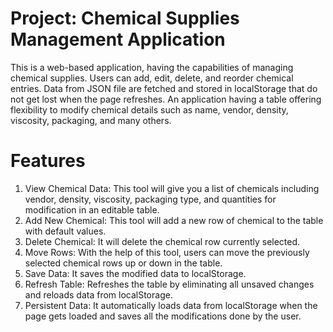 # Project: Chemical Supplies Management Application
This is a web-based application, having the capabilities of managing chemical supplies. Users can add, edit, delete, and reorder chemical entries. Data from JSON file are fetched and stored in localStorage that do not get lost when the page refreshes. An application having a table offering flexibility to modify chemical details such as name, vendor, density, viscosity, packaging, and many others.
 
# Features
1. View Chemical Data: This tool will give you a list of chemicals including vendor, density, viscosity, packaging type, and quantities for modification in an editable table.
2. Add New Chemical: This tool will add a new row of chemical to the table with default values.
3. Delete Chemical: It will delete the chemical row currently selected.
4. Move Rows: With the help of this tool, users can move the previously selected chemical rows up or down in the table.
5. Save Data: It saves the modified data to localStorage.
6. Refresh Table: Refreshes the table by eliminating all unsaved changes and reloads data from localStorage.
7. Persistent Data: It automatically loads data from localStorage when the page gets loaded and saves all the modifications done by the user.
